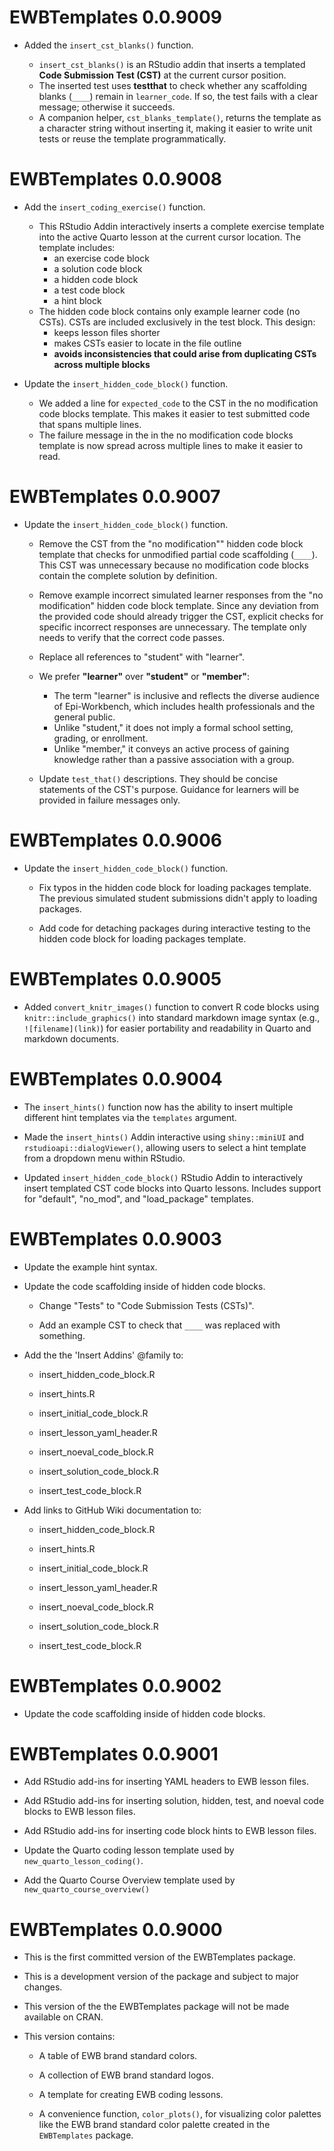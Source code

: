 # EWBTemplates 0.0.9009

- Added the `insert_cst_blanks()` function.

  - `insert_cst_blanks()` is an RStudio addin that inserts a templated **Code Submission Test (CST)** at the current cursor position.  
  - The inserted test uses **testthat** to check whether any scaffolding blanks (`____`) remain in `learner_code`. If so, the test fails with a clear message; otherwise it succeeds.  
  - A companion helper, `cst_blanks_template()`, returns the template as a character string without inserting it, making it easier to write unit tests or reuse the template programmatically.

# EWBTemplates 0.0.9008

- Add the `insert_coding_exercise()` function.
  - This RStudio Addin interactively inserts a complete exercise template into the active Quarto lesson at the current cursor location. The template includes:
    - an exercise code block
    - a solution code block
    - a hidden code block
    - a test code block
    - a hint block
  - The hidden code block contains only example learner code (no CSTs). CSTs are included exclusively in the test block. This design:
    - keeps lesson files shorter
    - makes CSTs easier to locate in the file outline
    - **avoids inconsistencies that could arise from duplicating CSTs across multiple blocks**
    
- Update the `insert_hidden_code_block()` function.
  - We added a line for `expected_code` to the CST in the no modification code blocks template. This makes it easier to test submitted code that spans multiple lines.
  - The failure message in the in the no modification code blocks template is now spread across multiple lines to make it easier to read.

# EWBTemplates 0.0.9007

- Update the `insert_hidden_code_block()` function.

  - Remove the CST from the "no modification"" hidden code block template that checks for unmodified partial code scaffolding (`____`). This CST was unnecessary because no modification code blocks contain the complete solution by definition.
  
  - Remove example incorrect simulated learner responses from the "no modification" hidden code block template. Since any deviation from the provided code should already trigger the CST, explicit checks for specific incorrect responses are unnecessary. The template only needs to verify that the correct code passes.
  
  - Replace all references to "student" with "learner".
  
  - We prefer **"learner"** over **"student"** or **"member"**:
  
    - The term "learner" is inclusive and reflects the diverse audience of Epi-Workbench, which includes health professionals and the general public.
    - Unlike "student," it does not imply a formal school setting, grading, or enrollment.
    - Unlike "member," it conveys an active process of gaining knowledge rather than a passive association with a group.
    
  - Update `test_that()` descriptions. They should be concise statements of the CST's purpose. Guidance for learners will be provided in failure messages only.

# EWBTemplates 0.0.9006

- Update the `insert_hidden_code_block()` function.

  - Fix typos in the hidden code block for loading packages template. The previous simulated student submissions didn't apply to loading packages.
  
  - Add code for detaching packages during interactive testing to the hidden code block for loading packages template.

# EWBTemplates 0.0.9005

- Added `convert_knitr_images()` function to convert R code blocks using `knitr::include_graphics()` into standard markdown image syntax (e.g., `![filename](link)`) for easier portability and readability in Quarto and markdown documents.

# EWBTemplates 0.0.9004

- The `insert_hints()` function now has the ability to insert multiple different hint templates via the `templates` argument.

- Made the `insert_hints()` Addin interactive using `shiny::miniUI` and `rstudioapi::dialogViewer()`, allowing users to select a hint template from a dropdown menu within RStudio.

- Updated `insert_hidden_code_block()` RStudio Addin to interactively insert templated CST code blocks into Quarto lessons. Includes support for "default", "no_mod", and "load_package" templates.

# EWBTemplates 0.0.9003

- Update the example hint syntax.

- Update the code scaffolding inside of hidden code blocks.
  
  - Change "Tests" to "Code Submission Tests (CSTs)".
  
  - Add an example CST to check that `____` was replaced with something.
  
- Add the the 'Insert Addins' @family to:

  - insert_hidden_code_block.R
  
  - insert_hints.R
  
  - insert_initial_code_block.R
  
  - insert_lesson_yaml_header.R
  
  - insert_noeval_code_block.R
  
  - insert_solution_code_block.R
  
  - insert_test_code_block.R
  
- Add links to GitHub Wiki documentation to:

  - insert_hidden_code_block.R
  
  - insert_hints.R
  
  - insert_initial_code_block.R
  
  - insert_lesson_yaml_header.R
  
  - insert_noeval_code_block.R
  
  - insert_solution_code_block.R
  
  - insert_test_code_block.R

# EWBTemplates 0.0.9002

- Update the code scaffolding inside of hidden code blocks.

# EWBTemplates 0.0.9001

- Add RStudio add-ins for inserting YAML headers to EWB lesson files.

- Add RStudio add-ins for inserting solution, hidden, test, and noeval code blocks to EWB lesson files.

- Add RStudio add-ins for inserting code block hints to EWB lesson files.

- Update the Quarto coding lesson template used by `new_quarto_lesson_coding()`.

- Add the Quarto Course Overview template used by `new_quarto_course_overview()`

# EWBTemplates 0.0.9000

- This is the first committed version of the EWBTemplates package.

- This is a development version of the package and subject to major changes.

- This version of the the EWBTemplates package will not be made available on
CRAN.

- This version contains:

  - A table of EWB brand standard colors.

  - A collection of EWB brand standard logos.

  - A template for creating EWB coding lessons.

  - A convenience function, `color_plots()`, for visualizing color palettes
  like the EWB brand standard color palette created in the `EWBTemplates`
  package.
